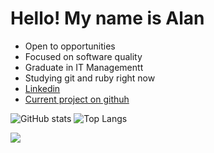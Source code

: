 


  
# Hello! My name is Alan


* Open to opportunities
* Focused on software quality
* Graduate in IT Managementt
* Studying git and ruby right now
* [Linkedin](https://www.linkedin.com/in/alanricardocastro)
* [Current project on githuh](https://www.linkedin.com/in/alanricardocastro")



![GitHub stats](https://github-readme-stats.vercel.app/api?username=alanricardocastro&show_icons=true&theme=ocean_dark)
![Top Langs](https://github-readme-stats.vercel.app/api/top-langs?username=alanricardocastro&card_width=250&&layout=compact&theme=ocean_dark)


<a href="https://www.linkedin.com/in/alanricardocastro"><img src="https://img.shields.io/badge/LinkedIn-0077B5?style=for-the-badge&logo=linkedin&logoColor=white"></a> 

  



